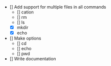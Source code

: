 - [] Add support for multiple files in all commands
    - [] cation
    - [] rm
    - [] ls
    - [x] mkdir
    - [x] echo
- [] Make options
    - [] cd
    - [] echo
    - []  pwd
- [] Write documentation